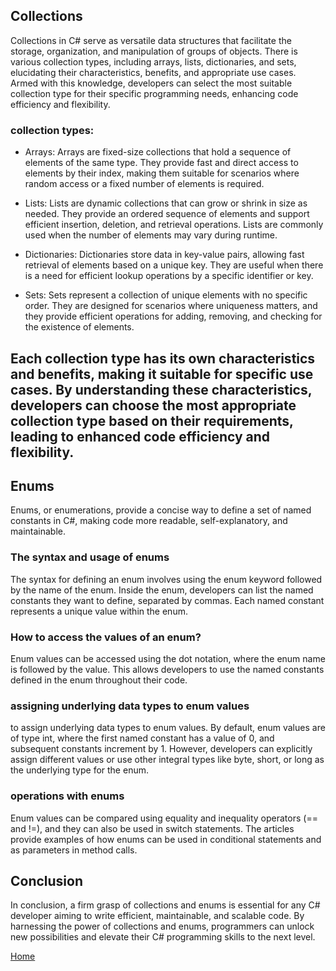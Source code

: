 ## Collections

Collections in C# serve as versatile data structures that facilitate the storage, organization, and manipulation of groups of objects. There is  various collection types, including arrays, lists, dictionaries, and sets, elucidating their characteristics, benefits, and appropriate use cases. Armed with this knowledge, developers can select the most suitable collection type for their specific programming needs, enhancing code efficiency and flexibility.
### collection types:

- Arrays: Arrays are fixed-size collections that hold a sequence of elements of the same type. They provide fast and direct access to elements by their index, making them suitable for scenarios where random access or a fixed number of elements is required.

- Lists: Lists are dynamic collections that can grow or shrink in size as needed. They provide an ordered sequence of elements and support efficient insertion, deletion, and retrieval operations. Lists are commonly used when the number of elements may vary during runtime.

- Dictionaries: Dictionaries store data in key-value pairs, allowing fast retrieval of elements based on a unique key. They are useful when there is a need for efficient lookup operations by a specific identifier or key.

- Sets: Sets represent a collection of unique elements with no specific order. They are designed for scenarios where uniqueness matters, and they provide efficient operations for adding, removing, and checking for the existence of elements.


Each collection type has its own characteristics and benefits, making it suitable for specific use cases. By understanding these characteristics, developers can choose the most appropriate collection type based on their requirements, leading to enhanced code efficiency and flexibility.
-----------------
## Enums
Enums, or enumerations, provide a concise way to define a set of named constants in C#, making code more readable, self-explanatory, and maintainable.
### The syntax and usage of enums
The syntax for defining an enum involves using the enum keyword followed by the name of the enum. Inside the enum, developers can list the named constants they want to define, separated by commas. Each named constant represents a unique value within the enum.
### How to access the values of an enum?
 Enum values can be accessed using the dot notation, where the enum name is followed by the value. This allows developers to use the named constants defined in the enum throughout their code.
 ### assigning underlying data types to enum values
  to assign underlying data types to enum values. By default, enum values are of type int, where the first named constant has a value of 0, and subsequent constants increment by 1. However, developers can explicitly assign different values or use other integral types like byte, short, or long as the underlying type for the enum.
  ### operations with enums
  Enum values can be compared using equality and inequality operators (== and !=), and they can also be used in switch statements. The articles provide examples of how enums can be used in conditional statements and as parameters in method calls.


## Conclusion
In conclusion, a firm grasp of collections and enums is essential for any C# developer aiming to write efficient, maintainable, and scalable code. By harnessing the power of collections and enums, programmers can unlock new possibilities and elevate their C# programming skills to the next level.






[Home](./README.md)  